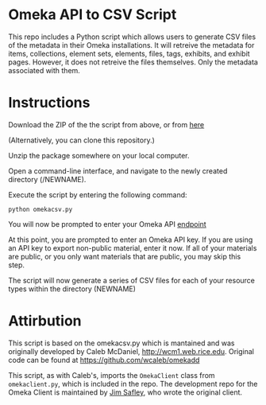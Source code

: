 Omeka API to CSV Script
=======================

This repo includes a Python script which allows users to generate CSV files of the metadata in their Omeka installations. It will retreive the metadata for items, collections, element sets, elements, files, tags, exhibits, and exhibit pages. However, it does not retreive the files themselves. Only the metadata associated with them.

Instructions
============

Download the ZIP of the the script from above, or from [here](NEWURL)

(Alternatively, you can clone this repository.)

Unzip the package somewhere on your local computer.

Open a command-line interface, and navigate to the newly created directory (/NEWNAME).

Execute the script by entering the following command:
    
    python omekacsv.py

You will now be prompted to enter your Omeka API [endpoint](http://omeka.readthedocs.org/en/latest/Reference/api/for_beginners.html#omeka-s-rest-api)

At this point, you are prompted to enter an Omeka API key. If you are using an API key to export non-public material, enter it now. If all of your materials are public, or you only want materials that are public, you may skip this step.

The script will now generate a series of CSV files for each of your resource types within the directory (NEWNAME)

Attirbution
===========

This script is based on the omekacsv.py which is mantained and was originally developed by Caleb McDaniel, <http://wcm1.web.rice.edu>. Original code can be found at https://github.com/wcaleb/omekadd

This script, as with Caleb's, imports the `OmekaClient` class
from `omekaclient.py`, which is included in the repo. The development repo for
the Omeka Client is maintained by [Jim Safley](https://github.com/jimsafley/omeka-client-py), who wrote the original client.